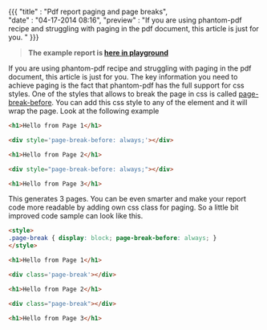 ﻿{{{
    "title"    : "Pdf report paging and page breaks",  
    "date"     : "04-17-2014 08:16",
	"preview"  : "If you are using phantom-pdf recipe and struggling with paging in the pdf document, this article is just for you. "
}}}


>**The example report is [here in playground](https://playground.jsreport.net/#/playground/gyHJRWnpn/79)**

If you are using phantom-pdf recipe and struggling with paging in the pdf document, this article is just for you. The key information you need to achieve paging is the fact that phantom-pdf has the full support for css styles. One of the styles that allows to break the page in css is called [page-break-before](http://www.w3schools.com/cssref/pr_print_pagebb.asp). You can add this css style to  any of the element and it will wrap the page. Look at the following example

```html
<h1>Hello from Page 1</h1>

<div style='page-break-before: always;'></div>

<h1>Hello from Page 2</h1>

<div style="page-break-before: always;"></div>

<h1>Hello from Page 3</h1>
```

This generates 3 pages. You can be even smarter and make your report code more readable by adding own css class for paging. 
So a little bit improved code sample can look like this.

```html
<style>
.page-break	{ display: block; page-break-before: always; }
</style>

<h1>Hello from Page 1</h1>

<div class='page-break'></div>

<h1>Hello from Page 2</h1>

<div class="page-break"></div>

<h1>Hello from Page 3</h1>
```
